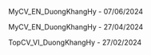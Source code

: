 MyCV_EN_DuongKhangHy - 07/06/2024

MyCV_EN_DuongKhangHy - 27/04/2024

TopCV_VI_DuongKhangHy - 27/02/2024
